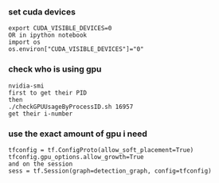 ### set cuda devices
```
export CUDA_VISIBLE_DEVICES=0
OR in ipython notebook
import os
os.environ["CUDA_VISIBLE_DEVICES"]="0"
```

### check who is using gpu
```
nvidia-smi 
first to get their PID
then
./checkGPUUsageByProcessID.sh 16957
get their i-number
```

### use the exact amount of gpu i need
```
tfconfig = tf.ConfigProto(allow_soft_placement=True)
tfconfig.gpu_options.allow_growth=True
and on the session
sess = tf.Session(graph=detection_graph, config=tfconfig)
```
